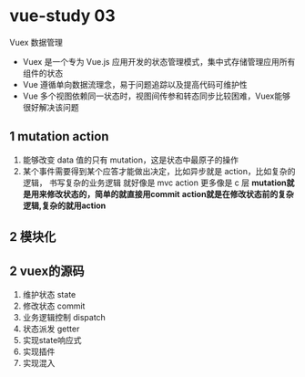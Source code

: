 # vue-study 03
Vuex 数据管理
- Vuex 是一个专为 Vue.js 应用开发的状态管理模式，集中式存储管理应用所有组件的状态
- Vue 遵循单向数据流理念，易于问题追踪以及提高代码可维护性
- Vue 多个视图依赖同一状态时，视图间传参和转态同步比较困难，Vuex能够很好解决该问题

## 1 mutation action
1. 能够改变 data 值的只有 mutation，这是状态中最原子的操作
2. 某个事件需要得到某个应答才能做出决定，比如异步就是 action，比如复杂的逻辑， 书写复杂的业务逻辑
就好像是 mvc action 更多像是 c 层
**mutation就是用来修改状态的，简单的就直接用commit**
**action就是在修改状态前的复杂逻辑,复杂的就用action**

## 2 模块化

## 2 vuex的源码
1. 维护状态 state
2. 修改状态 commit
3. 业务逻辑控制 dispatch
4. 状态派发 getter
5. 实现state响应式
6. 实现插件
7. 实现混入
